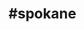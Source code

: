 ---
title: "#spokane"
hashtag: "spokane"
tags:
  - Cities I have visited
  - City
  - Washington
---